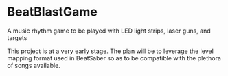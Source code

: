 # BeatBlastGame
A music rhythm game to be played with LED light strips, laser guns, and targets 

This project is at a very early stage. The plan will be to leverage the level mapping format used in BeatSaber so as to be compatible with the plethora of songs available.
